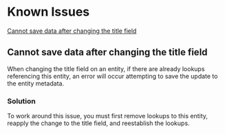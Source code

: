 # Known Issues

[Cannot save data after changing the title field](/entity-reference/known-issues.md#Cannot-save-data-after-changing-the-title-field "Cannot save data after changing the title field")

## Cannot save data after changing the title field

When changing the title field on an entity, if there are already lookups referencing this entity, an error will occur attempting to save the update to the entity metadata.   

### Solution

To work around this issue, you must first remove lookups to this entity, reapply the change to the title field, and reestablish the lookups.
